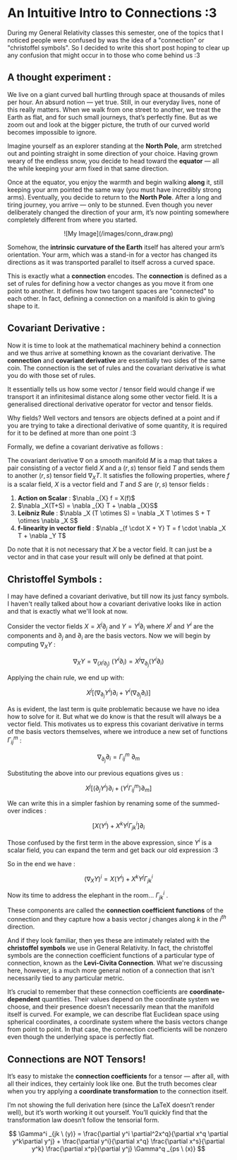 # An Intuitive Intro to Connections :3

During my General Relativity classes this semester, one of the topics that I noticed people were confused by was the idea of a "connection" or "christoffel symbols". So I decided to write this short post hoping to clear up any confusion that might occur in to those who come behind us :3

## A thought experiment :

We live on a giant curved ball hurtling through space at thousands of miles per hour. An absurd notion — yet true. Still, in our everyday lives, none of this really matters. When we walk from one street to another, we treat the Earth as flat, and for such small journeys, that’s perfectly fine. But as we zoom out and look at the bigger picture, the truth of our curved world becomes impossible to ignore.

Imagine yourself as an explorer standing at the **North Pole**, arm stretched out and pointing straight in some direction of your choice. Having grown weary of the endless snow, you decide to head toward the **equator** — all the while keeping your arm fixed in that same direction.

Once at the equator, you enjoy the warmth and begin walking **along** it, still keeping your arm pointed the same way (you must have incredibly strong arms). Eventually, you decide to return to the **North Pole**. After a long and tiring journey, you arrive — only to be stunned. Even though you never deliberately changed the direction of your arm, it’s now pointing somewhere completely different from where you started.

<center>
![My Image](/images/conn_draw.png)
</center>

Somehow, the **intrinsic curvature of the Earth** itself has altered your arm’s orientation. Your arm, which was a stand-in for a vector has changed its directions as it was transported parallel to itself across a curved space. 

This is exactly what a **connection** encodes. The **connection** is defined as a set of rules for defining how a vector changes as you move it from one point to another. It defines how two tangent spaces are "connected" to each other. In fact, defining a connection on a manifold is akin to giving shape to it.

## Covariant Derivative :

Now it is time to look at the mathematical machinery behind a connection and we thus arrive at something known as the covariant derivative. The **connection** and **covariant derivative** are essentially two sides of the same coin. The connection is the set of rules and the covariant derivative is what you do with those set of rules.

It essentially tells us how some vector / tensor field  would change if we transport it an infinitesimal distance along some other vector field. It is a generalised directional derivative operator for vector and tensor fields.  

Why fields? Well vectors  and tensors are objects defined at  a point and if you are trying to take a directional derivative of some quantity, it is required for it to be defined at more than one point :3

Formally, we define a covariant derivative as follows :

The covariant derivative $\nabla$ on a smooth manifold $M$ is a map that takes a pair consisting of a vector field $X$ and a $(r,s)$ tensor field $T$ and sends them to another $(r,s)$ tensor field $\nabla _{X} T$. It satisfies the following properties, where $f$ is a scalar field, $X$ is a vector field and $T$ and $S$ are $(r,s)$ tensor fields :

<div class="nice-list">
  <ol>
    <li><strong>Action on Scalar</strong> : $\nabla _{X} f =  X(f)$</li>
    <li>$\nabla _X(T+S) = \nabla _{X} T + \nabla _{X}S$</li>
    <li><strong>Leibniz Rule</strong> : $\nabla _X (T  \otimes S) = \nabla _X T \otimes S + T \otimes \nabla _X S$</li>
    <li><strong>f-linearity in vector field</strong> : $\nabla _{f \cdot X + Y} T = f \cdot \nabla _X T + \nabla _Y T$</li>
  </ol>
</div>

Do note that it is not necessary that $X$ be a vector field. It can just be a vector and in that case your result will only be defined at that point.

## Christoffel Symbols :
I may have defined a covariant derivative, but till now its just fancy symbols. I haven't really talked about how a covariant derivative looks like in action and that is exactly what we'll look at now.

Consider the vector fields $X = X^j \partial _{j}$ and $Y = Y^i \partial _i$ where $X^j$ and $Y^i$ are the components and $\partial _j$ and $\partial _i$ are the basis vectors. Now we will begin by computing $\nabla _X Y$ :

$$
\nabla _{X} Y = \nabla _{(X^j \partial_{j})} \ (Y^i \partial _{i}) = X^j \nabla _{\partial _{j}} (Y^i \partial_{i})
$$

Applying the chain rule, we end up with:

$$
X^j \bigg[(\nabla _{\partial _{j}} Y^i) \partial _{i} + Y^i (\nabla _{\partial _{j}} \partial _{i} )\bigg]
$$

As is evident, the last term is quite problematic because we have no idea how to solve for it. But what we do know is that the result will always be a vector field. This motivates us to express this covariant derivative in terms of the basis vectors themselves, where we introduce a new set of functions $\Gamma^m _{ij}$ :

$$
\nabla _{\partial _{j}} \partial _{i} = \Gamma^m _{ij} \ \partial _{m}
$$

Substituting the above into our previous equations gives us :

$$
X^j \bigg[(\partial _{j} Y^i) \partial _{i} + (Y^i \Gamma^m _{ij}) \partial _{m}\bigg]
$$

We can write this in a simpler fashion by renaming some of the summed-over indices :

$$
\bigg[X(Y^i) + X^kY^j \Gamma^i _{jk} \bigg] \partial _{i}
$$

Those confused by the first term in the above expression, since $Y^i$ is a scalar field, you can expand the term and get back our old expression :3

So in the end we have :

$$
(\nabla _{X} Y)^i = X(Y^i) + X^kY^j \Gamma^i _{jk} 
$$

Now its time to address the elephant in the room... $\Gamma ^i _{jk}$ . 

These components are called the **connection coefficient functions** of the connection and they capture how a basis vector $j$ changes along $k$ in the $i^{th}$ direction. 

And if they look familiar, then yes these are intimately related with the **christoffel symbols** we use in General Relativity. In fact, the christoffel symbols are the connection coefficient functions of a particular type of connection, known as the **Levi-Civita Connection**.  What we're discussing here, however, is a much more general notion of a connection that isn't necessarily tied to any particular metric.

It’s crucial to remember that these connection coefficients are **coordinate-dependent** quantities. Their values depend on the coordinate system we choose, and their presence doesn’t necessarily mean that the manifold itself is curved. For example, we can describe flat Euclidean space using spherical coordinates, a coordinate system where the basis vectors change from point to point. In that case, the connection coefficients will be nonzero even though the underlying space is perfectly flat. 

## Connections are NOT Tensors!

It’s easy to mistake the **connection coefficients** for a tensor — after all, with all their indices, they certainly look like one. But the truth becomes clear when you try applying a **coordinate transformation** to the connection itself. 

I’m not showing the full derivation here (since the LaTeX doesn’t render well), but it’s worth working it out yourself. You’ll quickly find that the transformation law doesn’t follow the tensorial form.

$$
\Gamma^i _{jk \ (y)} = \frac{\partial y^i \partial^2x^q}{\partial x^q \partial y^k\partial y^j} + \frac{\partial y^i}{\partial x^q} \frac{\partial x^s}{\partial y^k} \frac{\partial x^p}{\partial y^j} \Gamma^q _{ps \ (x)}
$$
